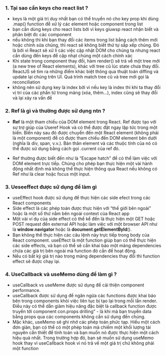 ### 1. Tại sao cần keys cho react list ?
  - keys là một giá trị duy nhất bạn có thể truyền nó cho key prop khi dùng .map() function để xử lý các element hoặc component trong list
  - bạn cần dùng keys cho react lists bởi vì keys giuwsp react nhận biết và phân biệt đc các component
  - nếu không thì khi bạn thay đổi các items trong list bằng cách thêm mới hoặc chỉnh sửa chúng, thì react sẽ không biết thứ tự sắp xếp chúng. Đó là bởi vì React sẽ xử lí các việc cập nhật DOM cho chúng ta nhưng react cần dùng đến keys để cập nhạt chúng một cách chính xác
  - Khi state trong component thay đổi, hàm render() sẽ trả về một tree mới (a new tree of React elements), khác với tree cũ lúc state chưa thay đổi. ReactJS sẽ tìm ra những điểm khác biệt thông qua thuật toán diffing và update lại chúng trên UI. Quá trình match tree cũ và tree mới gọi là reconciliation
  - không nên sử dụng key là index bởi vì nếu key là index thì khi ta thay đổi vị trí của các phần tử trong mảng (xóa, thêm...), index cũng sẽ thay đổi và lại xảy ra vấn đề

### 2. Ref là gì và thường được sử dụng ntn ?
  - 𝐑𝐞𝐟 là một tham chiếu của DOM element trong React. Ref được tạo với sự trợ giúp của Useref Hook và có thể được đặt ngay lập tức trong một biến. Biến này sau đó được chuyển đến một React element (không phải là một component) để có được tham chiếu đến DOM element bên dưới (nghĩa là div, span, v.v.). Bản thân element và các thuộc tính của nó có thể được sử dụng bằng cách gọi .current của ref đó.

 - Ref thường được biết đến như là “Escape hatch” để có thể làm việc với DOM element trực tiếp. Chúng cho phép bạn thực hiện một vài hành động nhất định mà không thể thực hiện thông qua React nếu không có Ref như là clear hoặc focus một input.

### 3. Ueseeffect được sử dụng để làm gì
  - useEffect hook được sử dụng để thực hiện các side efect trong các React components
  - Side effect là các phép toán được thực hiện với “thế giới bên ngoài” hoặc là một số thứ nằm bên ngoài context của React app
  - Một vài ví dụ của side effect có thể kể đến là thực hiện một GET hoặc POST request đến external API hoặc làm việc với một browser API như là 𝐰𝐢𝐧𝐝𝐨𝐰.𝐧𝐚𝐯𝐢𝐠𝐚𝐭𝐨𝐫 hoặc là 𝐝𝐨𝐜𝐮𝐦𝐞𝐧𝐭.𝐠𝐞𝐭𝐄𝐥𝐞𝐦𝐞𝐧𝐭𝐁𝐲𝐈𝐝().
  - Bạn không thể thực hiện các câu lệnh này trực tiếp trong body của React component. useEffect là một function giúp bạn có thể thực hiện các side effects, và bạn có thể sẽ cần khai báo một mảng dependencies chứa các giá trị bên ngoài mà function đó cần để hoạt động.
  - Nếu có bất kỳ giá trị nào trong mảng dependencies thay đổi thì function effect sẽ được chạy lại.

### 4. UseCallback và useMemo dùng để làm gì ?
  - useCallback vs useMeme được sử dụng để cải thiện component performance.
  - useCallback được sử dụng để ngăn ngừa các functions được khai báo bên trong components khỏi việc liên tục bị tạo lại trong mỗi lần render. Điều này có thể dẫn giảm hiệu năng đặc biệt là callback function được truyền tới component con.props drilling” - là khi mà bạn truyền data bằng props qua các components không cần sử dụng đến chúng.
  - Mặc khác, useMemo sẽ ghi nhớ các phép toán phức tạp. Hiểu một cách đơn giản, bạn có thể có một phép toán mà chiếm một khối lượng tài nguyên cần thiết để tính toán và bạn muốn nó được thực hiện một cách hiệu quả nhất. Trong trường hợp đó, bạn sẽ muốn sử dụng useMemo hook thay vì useCallback hook vì nó trả về một giá trị chứ không phải một function